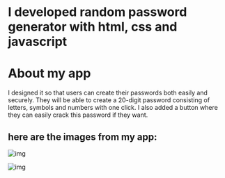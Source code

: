# I developed random password generator with html, css and javascript

# About my app

I designed it so that users can create their passwords both easily and securely.
They will be able to create a 20-digit password consisting of letters, symbols and numbers with one click.
I also added a button where they can easily crack this password if they want.

## here are the images from my app:

![img](https://i.hizliresim.com/aiez30u.png?raw=true "Title")

![img](https://i.hizliresim.com/622nnp4.png?raw=true "Title")
